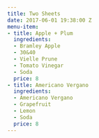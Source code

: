 ```yaml
---
title: Two Sheets
date: 2017-06-01 19:38:00 Z
menu-item:
- title: Apple + Plum
  ingredients:
  - Bramley Apple
  - 30&40
  - Vielle Prune
  - Tomato Vinegar
  - Soda
  price: 8
- title: Americano Vergano
  ingredients:
  - Americano Vergano
  - Grapefruit
  - Lemon
  - Soda
  price: 8
---
```


